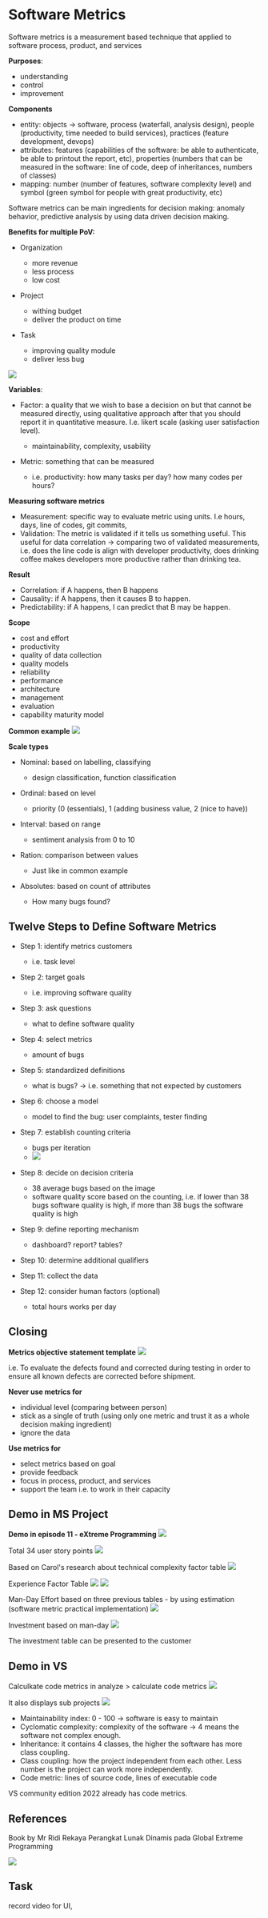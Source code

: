 # Software Metrics

Software metrics is a measurement based technique that applied to software process, product, and services

**Purposes**:
- understanding
- control
- improvement

**Components**
- entity: objects -> software, process (waterfall, analysis design), people (productivity, time needed to build services), practices (feature development, devops)
- attributes: features (capabilities of the software: be able to authenticate, be able to printout the report, etc), properties (numbers that can be measured in the software: line of code, deep of inheritances, numbers of classes)
- mapping: number (number of features, software complexity level) and symbol (green symbol for people with great productivity, etc)

Software metrics can be main ingredients for decision making: anomaly behavior, predictive analysis by using data driven decision making.

**Benefits for multiple PoV:**
- Organization
	- more revenue
	- less process
	- low cost

- Project
	- withing budget
	- deliver the product on time

- Task
	- improving quality module
	- deliver less bug

![](attachments/Pasted%20image%2020211201085829.png)

**Variables**:
- Factor: a quality that we wish to base a decision on but that cannot be measured directly, using qualitative approach after that you should report it in quantitative measure. I.e. likert scale (asking user satisfaction level).
	- maintainability, complexity, usability

- Metric: something that can be measured
	- i.e. productivity: how many tasks per day? how many codes per hours?


**Measuring software metrics**
- Measurement: specific way to evaluate metric using units. I.e hours, days, line of codes, git commits,
- Validation: The metric is validated if it tells us something useful. This useful for data correlation -> comparing two of validated measurements, i.e. does the line code is align with developer productivity, does drinking coffee makes developers more productive rather than drinking tea. 


**Result**
- Correlation: if A happens, then B happens
- Causality: if A happens, then it causes B to happen.
- Predictability: if A happens, I can predict that B may be happen.

**Scope**
- cost and effort
- productivity
- quality of data collection
- quality models
- reliability
- performance
- architecture
- management
- evaluation
- capability maturity model

**Common example**
![](attachments/Pasted%20image%2020211201093444.png)

**Scale types**
- Nominal: based on labelling, classifying
	- design classification, function classification

- Ordinal: based on level
	- priority  (0 (essentials), 1 (adding business value, 2 (nice to have))

- Interval: based on range
	- sentiment analysis from 0 to 10

- Ration: comparison between values
	- Just like in common example

- Absolutes: based on count of attributes
	- How many bugs found?

## Twelve Steps to Define Software Metrics
- Step 1: identify metrics customers
	- i.e. task level

- Step 2: target goals
	- i.e. improving software quality

- Step 3: ask questions
	- what to define software quality

- Step 4: select metrics
	- amount of bugs

- Step 5: standardized definitions
	- what is bugs? -> i.e. something that not expected by customers

- Step 6: choose a model
	- model to find the bug: user complaints, tester finding

- Step 7: establish counting criteria
	- bugs per iteration
	- ![](attachments/Pasted%20image%2020211201100615.png)

- Step 8: decide on decision criteria
	- 38 average bugs based on the image
	- software quality score based on the counting, i.e. if lower than 38 bugs software quality is high, if more than 38 bugs the software quality is high

- Step 9: define reporting mechanism
	- dashboard? report? tables?

- Step 10: determine additional qualifiers

- Step 11: collect the data

- Step 12: consider human factors (optional)
	- total hours works per day

## Closing

**Metrics objective statement template**
![](attachments/Pasted%20image%2020211201101208.png)

i.e.
To evaluate the defects found and corrected during testing in order to ensure all known defects are corrected before shipment.

**Never use metrics for**
- individual level (comparing between person)
- stick as a single of truth (using only one metric and trust it as a whole decision making ingredient)
- ignore the data

**Use metrics for**
- select metrics based on goal
- provide feedback
- focus in process, product, and services
- support the team i.e. to work in their capacity


## Demo in MS Project
**Demo in episode 11 - eXtreme Programming**
![](attachments/Pasted%20image%2020211201102933.png)

Total 34 user story points
![](attachments/Pasted%20image%2020211201102524.png)

Based on Carol's research about technical complexity factor table
![](attachments/Pasted%20image%2020211201102738.png)

Experience Factor Table
![](attachments/Pasted%20image%2020211201102948.png)
![](attachments/Pasted%20image%2020211201103059.png)

Man-Day Effort based on three previous tables - by using estimation (software metric practical implementation)
![](attachments/Pasted%20image%2020211201103145.png)

Investment based on man-day
![](attachments/Pasted%20image%2020211201103245.png)

The investment table can be presented to the customer


## Demo in VS
Calculkate code metrics in analyze > calculate code metrics
![](attachments/Pasted%20image%2020211201110232.png)

It also displays sub projects
![](attachments/Pasted%20image%2020211201110256.png)

- Maintainability index: 0 - 100 -> software is easy to maintain
- Cyclomatic complexity: complexity of the software -> 4 means the software not complex enough.
- Inheritance: it contains 4 classes, the higher the software has more class coupling.
- Class coupling: how the project independent from each other. Less number is the project can work more independently.
- Code metric: lines of source code, lines of executable code

VS community edition 2022 already has code metrics.
 
## References
Book by Mr Ridi
Rekaya Perangkat Lunak Dinamis pada Global Extreme Programming

![](attachments/Pasted%20image%2020211201111001.png)

## Task
record video for UI, 
